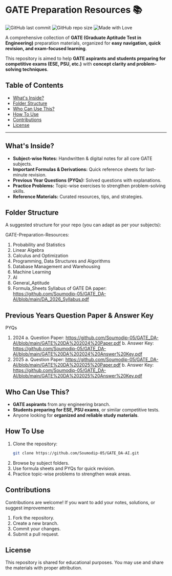 # GATE Preparation Resources 📚

![GitHub last commit](https://img.shields.io/github/last-commit/Soumodip-05/GATE_DA-AI?style=for-the-badge)
![GitHub repo size](https://img.shields.io/github/repo-size/Soumodip-05/GATE_DA-AI?color=blue&style=for-the-badge)
![Made with Love](https://img.shields.io/badge/Made%20with-❤️-red?style=for-the-badge)

A comprehensive collection of **GATE (Graduate Aptitude Test in Engineering)** preparation materials, organized for **easy navigation, quick revision, and exam-focused learning**.  

This repository is aimed to help **GATE aspirants and students preparing for competitive exams (ESE, PSU, etc.)** with **concept clarity and problem-solving techniques**.


## Table of Contents
- [What's Inside?](#whats-inside)
- [Folder Structure](#folder-structure)
- [Who Can Use This?](#who-can-use-this)
- [How To Use](#how-to-use)
- [Contributions](#contributions)
- [License](#license)

---

## What's Inside?
- **Subject-wise Notes:** Handwritten & digital notes for all core GATE subjects.
- **Important Formulas & Derivations:** Quick reference sheets for last-minute revision.
- **Previous Year Questions (PYQs):** Solved questions with explanations.
- **Practice Problems:** Topic-wise exercises to strengthen problem-solving skills.
- **Reference Materials:** Curated resources, tips, and strategies.

## Folder Structure
A suggested structure for your repo (you can adapt as per your subjects):

GATE-Preparation-Resources:
1. Probability and Statistics
2. Linear Algebra
3. Calculus and Optimization
4. Programming, Data Structures and Algorithms
5. Database Management and Warehousing
6. Machine Learning
7. AI
8. General_Aptitude
9. Formula_Sheets
Syllabus of GATE DA paper: https://github.com/Soumodip-05/GATE_DA-AI/blob/main/DA_2026_Syllabus.pdf

## Previous Years Question Paper & Answer Key
PYQs
1. 2024
   a. Question Paper: https://github.com/Soumodip-05/GATE_DA-AI/blob/main/GATE%20DA%202024%20Paper.pdf
   b. Answer Key: https://github.com/Soumodip-05/GATE_DA-AI/blob/main/GATE%20DA%202024%20Answer%20Key.pdf
3. 2025
   a. Question Paper: https://github.com/Soumodip-05/GATE_DA-AI/blob/main/GATE%20DA%202025%20Paper.pdf
   b. Answer Key: https://github.com/Soumodip-05/GATE_DA-AI/blob/main/GATE%20DA%202025%20Answer%20Key.pdf


## Who Can Use This?
- **GATE aspirants** from any engineering branch.
- **Students preparing for ESE, PSU exams**, or similar competitive tests.
- Anyone looking for **organized and reliable study materials**.

## How To Use
1. Clone the repository:  
   ```bash
   git clone https://github.com/Soumodip-05/GATE_DA-AI.git
2. Browse by subject folders.
3. Use formula sheets and PYQs for quick revision.
4. Practice topic-wise problems to strengthen weak areas.

## Contributions
Contributions are welcome!
If you want to add your notes, solutions, or suggest improvements:
1. Fork the repository.
2. Create a new branch.
3. Commit your changes.
4. Submit a pull request.

## License
This repository is shared for educational purposes.
You may use and share the materials with proper attribution.
